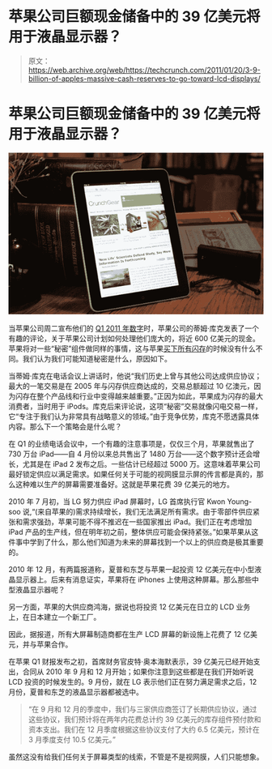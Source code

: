 # 苹果公司巨额现金储备中的 39 亿美元将用于液晶显示器？

> 原文：<https://web.archive.org/web/https://techcrunch.com/2011/01/20/3-9-billion-of-apples-massive-cash-reserves-to-go-toward-lcd-displays/>

# 苹果公司巨额现金储备中的 39 亿美元将用于液晶显示器？

![](img/c7479fb56bfb3cecff2c3c22be9a0748.png "ipad_nokrispies")

当苹果公司周二宣布他们的 [Q1 2011 年数字](https://web.archive.org/web/20221204151154/https://beta.techcrunch.com/2011/01/18/apple-q1-2011/)时，苹果公司的蒂姆·库克发表了一个有趣的评论，关于苹果公司计划如何处理他们庞大的，将近 600 亿美元的现金。苹果将对一些“秘密”组件做同样的事情，这与苹果[买下所有闪存](https://web.archive.org/web/20221204151154/http://www.crunchgear.com/2011/01/20/tsovet-time-watches-are-now-on-sale/)的时候没有什么不同。我们认为我们可能知道秘密是什么，原因如下。

当蒂姆·库克在电话会议上讲话时，他说“我们历史上曾与其他公司达成供应协议；最大的一笔交易是在 2005 年与闪存供应商达成的，交易总额超过 10 亿澳元，因为闪存在整个产品线和行业中变得越来越重要。”正因为如此，苹果成为闪存的最大消费者，当时用于 iPods。库克后来评论说，这项“秘密”交易就像闪电交易一样，它“专注于我们认为非常具有战略意义的领域。”由于竞争优势，库克不愿透露具体内容。那么下一个策略会是什么呢？

在 Q1 的业绩电话会议中，一个有趣的注意事项是，仅仅三个月，苹果就售出了 730 万台 iPad——自 4 月份以来总共售出了 1480 万台——这个数字预计还会增长，尤其是在 iPad 2 发布之后。一些估计已经超过 5000 万。这意味着苹果公司最好锁定供应以满足需求。如果任何关于可能的视网膜显示屏的传言都是真的，那么这种难以生产的屏幕需要准备好。这就是苹果花费 39 亿美元的地方。

2010 年 7 月初，当 LG 努力供应 iPad 屏幕时，LG 首席执行官 Kwon Young-soo 说,“(来自苹果的)需求持续增长，我们无法满足所有需求。由于零部件供应紧张和需求强劲，苹果可能不得不推迟在一些国家推出 iPad。我们正在考虑增加 iPad 产品的生产线，但在明年初之前，整体供应可能会保持紧张。”如果苹果从这件事中学到了什么，那么他们知道为未来的屏幕找到一个以上的供应商是极其重要的。

2010 年 12 月，有两篇报道称，夏普和东芝与苹果一起投资 12 亿美元在中小型液晶显示器上。后来有消息证实，苹果将在 iPhones 上使用这种屏幕。那么那些中型液晶显示器呢？

另一方面，苹果的大供应商鸿海，据说也将投资 12 亿美元在日立的 LCD 业务上，在日本建立一个新工厂。

因此，据报道，所有大屏幕制造商都在生产 LCD 屏幕的新设施上花费了 12 亿美元，并与苹果合作。

在苹果 Q1 财报发布之初，首席财务官皮特·奥本海默表示，39 亿美元已经开始支出，合同从 2010 年 9 月和 12 月开始；如果你注意到这些都是在我们开始听说 LCD 投资的时候发生的。9 月份，就在 LG 表示他们正在努力满足需求之后，12 月份，夏普和东芝的液晶显示器都被选中。

> “在 9 月和 12 月的季度中，我们与三家供应商签订了长期供应协议，通过这些协议，我们预计将在两年内花费总计约 39 亿美元的库存组件预付款和资本支出。我们在 12 月季度根据这些协议支付了大约 6.5 亿美元，预计在 3 月季度支付 10.5 亿美元。”

虽然这没有给我们任何关于屏幕类型的线索，不管是不是视网膜，人们只能想象。